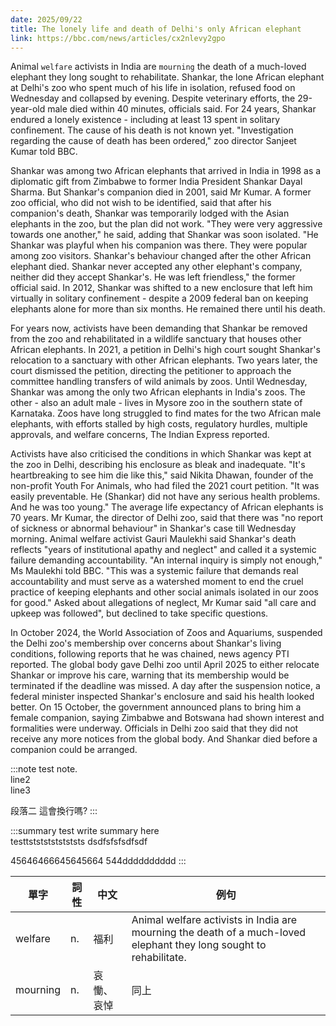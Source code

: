 ```yaml
---
date: 2025/09/22
title: The lonely life and death of Delhi's only African elephant
link: https://bbc.com/news/articles/cx2nlevy2gpo
---
```


Animal `welfare` activists in India are `mourning` the death of a much-loved elephant they long sought to rehabilitate. Shankar, the lone African elephant at Delhi's zoo who spent much of his life in isolation, refused food on Wednesday and collapsed by evening. Despite veterinary efforts, the 29-year-old male died within 40 minutes, officials said. For 24 years, Shankar endured a lonely existence - including at least 13 spent in solitary confinement. The cause of his death is not known yet. "Investigation regarding the cause of death has been ordered," zoo director Sanjeet Kumar told BBC.

Shankar was among two African elephants that arrived in India in 1998 as a diplomatic gift from Zimbabwe to former India President Shankar Dayal Sharma. But Shankar's companion died in 2001, said Mr Kumar. A former zoo official, who did not wish to be identified, said that after his companion's death, Shankar was temporarily lodged with the Asian elephants in the zoo, but the plan did not work. "They were very aggressive towards one another," he said, adding that Shankar was soon isolated. "He Shankar was playful when his companion was there. They were popular among zoo visitors. Shankar's behaviour changed after the other African elephant died. Shankar never accepted any other elephant's company, neither did they accept Shankar's. He was left friendless," the former official said. In 2012, Shankar was shifted to a new enclosure that left him virtually in solitary confinement - despite a 2009 federal ban on keeping elephants alone for more than six months. He remained there until his death.

For years now, activists have been demanding that Shankar be removed from the zoo and rehabilitated in a wildlife sanctuary that houses other African elephants. In 2021, a petition in Delhi's high court sought Shankar's relocation to a sanctuary with other African elephants. Two years later, the court dismissed the petition, directing the petitioner to approach the committee handling transfers of wild animals by zoos. Until Wednesday, Shankar was among the only two African elephants in India's zoos. The other - also an adult male - lives in Mysore zoo in the southern state of Karnataka. Zoos have long struggled to find mates for the two African male elephants, with efforts stalled by high costs, regulatory hurdles, multiple approvals, and welfare concerns, The Indian Express reported.

Activists have also criticised the conditions in which Shankar was kept at the zoo in Delhi, describing his enclosure as bleak and inadequate. "It's heartbreaking to see him die like this," said Nikita Dhawan, founder of the non-profit Youth For Animals, who had filed the 2021 court petition. "It was easily preventable. He (Shankar) did not have any serious health problems. And he was too young." The average life expectancy of African elephants is 70 years. Mr Kumar, the director of Delhi zoo, said that there was "no report of sickness or abnormal behaviour" in Shankar's case till Wednesday morning. Animal welfare activist Gauri Maulekhi said Shankar's death reflects "years of institutional apathy and neglect" and called it a systemic failure demanding accountability. "An internal inquiry is simply not enough," Ms Maulekhi told BBC. "This was a systemic failure that demands real accountability and must serve as a watershed moment to end the cruel practice of keeping elephants and other social animals isolated in our zoos for good." Asked about allegations of neglect, Mr Kumar said "all care and upkeep was followed", but declined to take specific questions.

In October 2024, the World Association of Zoos and Aquariums, suspended the Delhi zoo's membership over concerns about Shankar's living conditions, following reports that he was chained, news agency PTI reported. The global body gave Delhi zoo until April 2025 to either relocate Shankar or improve his care, warning that its membership would be terminated if the deadline was missed. A day after the suspension notice, a federal minister inspected Shankar's enclosure and said his health looked better. On 15 October, the government announced plans to bring him a female companion, saying Zimbabwe and Botswana had shown interest and formalities were underway. Officials in Delhi zoo said that they did not receive any more notices from the global body. And Shankar died before a companion could be arranged.

:::note
test note.  
line2  
line3

段落二
這會換行嗎?
:::

:::summary
test write summary here  
testtstststststststs
dsdfsfsfsdfsdf


45646466645645664
544dddddddddd
:::

| 單字 | 詞性 | 中文 | 例句 |
|----------|----------|----------|----------|
| welfare    | n.    | 福利   | Animal welfare activists in India are mourning the death of a much-loved elephant they long sought to rehabilitate. |
| mourning | n. | 哀慟、哀悼 | 同上 |